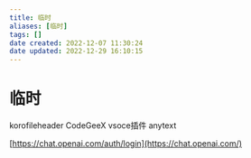 ```yaml
---
title: 临时
aliases: [临时]
tags: []
date created: 2022-12-07 11:30:24
date updated: 2022-12-29 16:10:15
---
```


# 临时

korofileheader CodeGeeX vsoce插件 anytext

[https://chat.openai.com/auth/login](https://chat.openai.com/)
